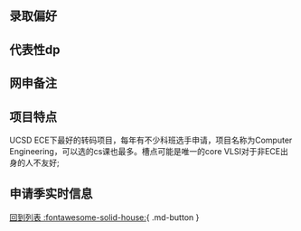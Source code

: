 ## 录取偏好

## 代表性dp

## 网申备注

## 项目特点
UCSD ECE下最好的转码项目，每年有不少科班选手申请，项目名称为Computer Engineering，可以选的cs课也最多。槽点可能是唯一的core VLSI对于非ECE出身的人不友好;

## 申请季实时信息

[回到列表 :fontawesome-solid-house:](选校梯度.md){ .md-button }
